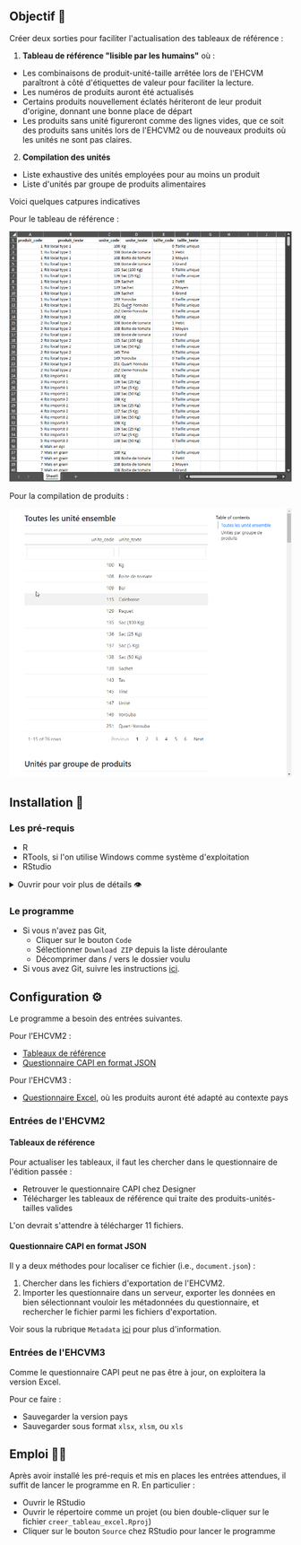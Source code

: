 ## Objectif 🎯

Créer deux sorties pour faciliter l'actualisation des tableaux de référence :

1. **Tableau de référence "lisible par les humains"** où :
  - Les combinaisons de produit-unité-taille arrêtée lors de l'EHCVM paraîtront à côté d'étiquettes de valeur pour faciliter la lecture.
  - Les numéros de produits auront été actualisés
  - Certains produits nouvellement éclatés hériteront de leur produit d'origine, donnant une bonne place de départ
  - Les produits sans unité figureront comme des lignes vides, que ce soit des produits sans unités lors de l'EHCVM2 ou de nouveaux produits où les unités ne sont pas claires.
2. **Compilation des unités**
  - Liste exhaustive des unités employées pour au moins un produit
  - Liste d'unités par groupe de produits alimentaires

Voici quelques catpures indicatives

Pour le tableau de référence :

![](inst/survol_tableau.gif)

Pour la compilation de produits :

![](inst/survol_compilation.gif)

## Installation 🔌

### Les pré-requis

- R
- RTools, si l'on utilise Windows comme système d'exploitation
- RStudio

<details>

<summary>
Ouvrir pour voir plus de détails 👁️
</summary>

#### R

- Suivre ce [lien](https://cran.r-project.org/)
- Cliquer sur votre système d'exploitation
- Cliquer sur `base`
- Télécharger and installer (e.g.,
  [this](https://cran.r-project.org/bin/windows/base/R-4.4.2-win.exe)
  pour le compte de Windows)

#### RTools

Nécessaire pour le système d'exploitation Windows

- Suivre ce [lien](https://cran.r-project.org/)
- Cliquer sur `Windows`
- Cliquer sur `RTools`
- Télécharger
  (e.g.,[this](https://cran.r-project.org/bin/windows/Rtools/rtools44/files/rtools44-6335-6327.exe) pour une architecture
  64bit)
- Installer dans le lieu de défaut suggéré par le programme d'installation (e.g., `C:\rtools4'`)

Ce programme permet à R de compiler des scripts écrit en C++ et utilisé par certains packages pour être plus performant (e.g., `{dplyr}`).

#### RStudio

- Suivre ce [lien](https://posit.co/download/rstudio-desktop/)
- Cliquer sur le bouton `DOWNLOAD RSTUDIO`
- Sélectionner le bon fichier d'installation selon votre système d'exploitation
- Télécharger et installer (e.g.,
  [this](https://download1.rstudio.org/electron/windows/RStudio-2024.09.1-394.exe)
  pour le compte de Windows)

RStudio est sollicité pour deux raisons :

1. Il fournit une bonne interface pour utiliser R
2. Il est accompagné par [Quarto](https://quarto.org/), un programme dont nous nous serviront pour créer certains documents.

</details>

### Le programme

- Si vous n'avez pas Git, 
  - Cliquer sur le bouton `Code`
  - Sélectionner `Download ZIP` depuis la liste déroulante
  - Décomprimer dans / vers le dossier voulu
- Si vous avez Git, suivre les instructions [ici](https://docs.github.com/en/repositories/creating-and-managing-repositories/cloning-a-repository).

## Configuration ⚙️

Le programme a besoin des entrées suivantes.

Pour l'EHCVM2 :

- [Tableaux de référence](#tableaux-de-référence)
- [Questionnaire CAPI en format JSON](#questionnaire-capi-en-format-json)

Pour l'EHCVM3 :

- [Questionnaire Excel](#entrées-de-lehcvm3), où les produits auront été adapté au contexte pays

### Entrées de l'EHCVM2

#### Tableaux de référence

Pour actualiser les tableaux, il faut les chercher dans le questionnaire de l'édition passée :

- Retrouver le questionnaire CAPI chez Designer
- Télécharger les tableaux de référence qui traite des produits-unités-tailles valides

L'on devrait s'attendre à télécharger 11 fichiers.

#### Questionnaire CAPI en format JSON

Il y a deux méthodes pour localiser ce fichier (i.e., `document.json`) :

1. Chercher dans les fichiers d'exportation de l'EHCVM2.
2. Importer les questionnaire dans un serveur, exporter les données en bien sélectionnant vouloir les métadonnées du questionnaire, et rechercher le fichier parmi les fichiers d'exportation.

Voir sous la rubrique `Metadata` [ici](https://docs.mysurvey.solutions/headquarters/export/data-export-tab/) pour plus d'information.

### Entrées de l'EHCVM3

Comme le questionnaire CAPI peut ne pas être à jour, on exploitera la version Excel.

Pour ce faire :

- Sauvegarder la version pays
- Sauvegarder sous format `xlsx`, `xlsm`, ou `xls`

## Emploi 👩‍💻

Après avoir installé les pré-requis et mis en places les entrées attendues, il suffit de lancer le programme en R. En particulier :

- Ouvrir le RStudio
- Ouvrir le répertoire comme un projet (ou bien double-cliquer sur le fichier `creer_tableau_excel.Rproj`)
- Cliquer sur le bouton `Source` chez RStudio pour lancer le programme
